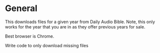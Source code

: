 # General

This downloads files for a given year from Daily Audio Bible.
Note, this only works for the year that you are in as they offer previous years for sale.

Best browser is Chrome.


Write code to only download missing files